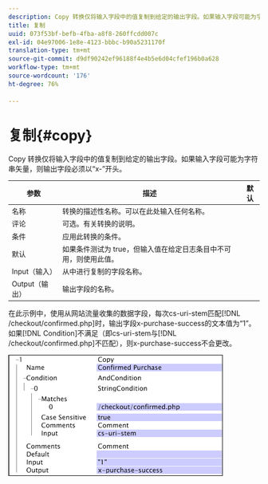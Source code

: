 ```yaml
---
description: Copy 转换仅将输入字段中的值复制到给定的输出字段。如果输入字段可能为字符串矢量，则输出字段必须以“x-”开头。
title: 复制
uuid: 073f53bf-befb-4fba-a8f8-260ffcdd007c
exl-id: 04e97006-1e8e-4123-bbbc-b90a5231170f
translation-type: tm+mt
source-git-commit: d9df90242ef96188f4e4b5e6d04cfef196b0a628
workflow-type: tm+mt
source-wordcount: '176'
ht-degree: 76%

---
```


# 复制{#copy}

Copy 转换仅将输入字段中的值复制到给定的输出字段。如果输入字段可能为字符串矢量，则输出字段必须以“x-”开头。

| 参数 | 描述 | 默认 |
|---|---|---|
| 名称 | 转换的描述性名称。可以在此处输入任何名称。 |  |
| 评论 | 可选。有关转换的说明。 |  |
| 条件 | 应用此转换的条件。 |  |
| 默认 | 如果条件测试为 true，但输入值在给定日志条目中不可用，则使用此值。 |  |
| Input（输入） | 从中进行复制的字段名称。 |  |
| Output（输出） | 输出字段的名称。 |  |

在此示例中，使用从网站流量收集的数据字段，每次cs-uri-stem匹配[!DNL /checkout/confirmed.php]时，输出字段x-purchase-success的文本值为“1”。 如果[!DNL Condition]不满足（即cs-uri-stem与[!DNL /checkout/confirmed.php]不匹配），则x-purchase-success不会更改。

![](assets/cfg_TransformationType_Copy.png)

